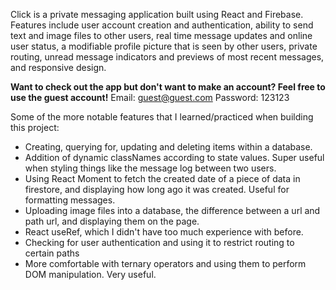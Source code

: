 Click is a private messaging application built using React and Firebase. Features include user account creation and authentication, ability to send text and image files to other users, real time message updates and online user status, a modifiable profile picture that is seen by other users, private routing, unread message indicators and previews of most recent messages, and responsive design.

<strong>Want to check out the app but don't want to make an account? Feel free to use the guest account!</strong>
Email: guest@guest.com
Password: 123123

Some of the more notable features that I learned/practiced when building this project:

-   Creating, querying for, updating and deleting items within a database.
-   Addition of dynamic classNames according to state values. Super useful when styling things like the message log between two users.
-   Using React Moment to fetch the created date of a piece of data in firestore, and displaying how long ago it was created. Useful for formatting messages.
-   Uploading image files into a database, the difference between a url and path url, and displaying them on the page.
-   React useRef, which I didn't have too much experience with before.
-   Checking for user authentication and using it to restrict routing to certain paths
-   More comfortable with ternary operators and using them to perform DOM manipulation. Very useful.
